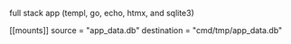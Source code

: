 full stack app (templ, go, echo, htmx, and sqlite3)

[[mounts]]
source = "app_data.db"
destination = "cmd/tmp/app_data.db"
